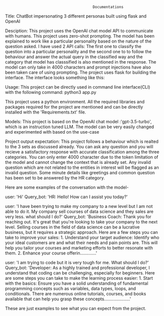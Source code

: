 											Documentations

Title: ChatBot impersonating 3 different personas built using flask and OpenAI

Desciption:
This project uses the OpenAI chat model API to communicate with humans. This project uses zero-shot prompting. The model has been explained to work like a particular personality based on the nature of the question asked. I have used 2 API calls: The first one to classify the question into a particular personality and the second one to to follow the behaviour and answer the actual query in the classified way and the category that model has classsified is also mentioned in the response. The model can only take in 4000 characters and prompt injections have also been taken care of using prompting. The project uses flask for building the interface. The interface looks something like this:

Usage:
This project can be directly used in command line interface(CLI) with the following command:
python3 app.py

This project uses a python environment. All the required libraries and packages required for the project are mentioned and can be directly installed with the 'Requirements.txt' file.

Models:
This project is based on the OpenAI chat model :'gpt-3.5-turbo', which is an instruction tuned LLM. The model can be very easily changed and experimented with based on the use-case

Project output expectation:
This project follows a behaviour which is realted to the 3 sets as discussed already. You can ask any question and you will recieve a satisfactory response with accurate classification among the three categories. You can only enter 4000 character due to the token limitation of the model and cannot change the context that is already set. Any invalid question which are not related to the entities in interest will be flagged as an invalid question. Some minute details like greetings and common question has been set to be answered by the HR category.

Here are some examples of the conversation with the model-

user: 'Hi'
Query_bot: 'HR: Hello! How can I assist you today?'

user: 'I have been trying to make my company to a new level but I am not able to do it. My company sell courses of data science and they sales are very less. what should I do?'
Query_bot: 'Business Coach: Thank you for reaching out. It's great that you're looking to take your company to the next level. Selling courses in the field of data science can be a lucrative business, but it requires a strategic approach. Here are a few steps you can take to improve your sales: 1. Understand your target audience: Identify who your ideal customers are and what their needs and pain points are. This will help you tailor your courses and marketing efforts to better resonate with them. 2. Enhance your course offerin.............'

user: 'I am trying to code but it is very tough for me. What should I do?'
Query_bot: 'Developer: As a highly trained and professional developer, I understand that coding can be challenging, especially for beginners. Here are some steps you can take to make the learning process easier: 1. Start with the basics: Ensure you have a solid understanding of fundamental programming concepts such as variables, data types, loops, and conditionals. There are numerous online tutorials, courses, and books available that can help you grasp these concepts.....................'

These are just examples to see what you can expect from the project.
